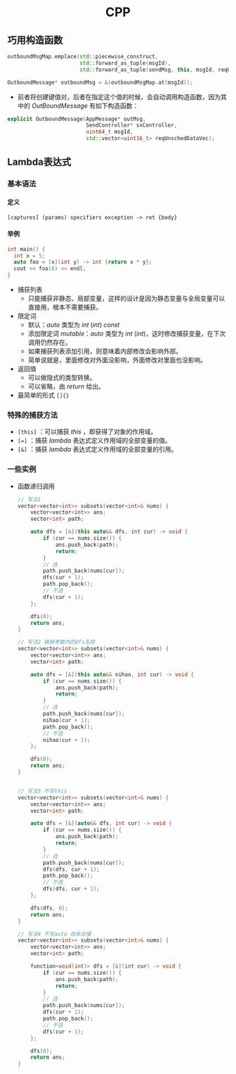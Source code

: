 <center><h1>CPP</h1></center>



## 巧用构造函数

```cpp
outboundMsgMap.emplace(std::piecewise_construct, 
                       std::forward_as_tuple(msgId),
                       std::forward_as_tuple(sendMsg, this, msgId, reqUnschedDataVec));

OutboundMessage* outboundMsg = &(outboundMsgMap.at(msgId));
```

- 前者将创建键值对，后者在指定这个值的时候，会自动调用构造函数，因为其中的 $OutBoundMessage$ 有如下构造函数：

```cpp
explicit OutboundMessage(AppMessage* outMsg,
                         SendController* sxController,
                         uint64_t msgId,
                         std::vector<uint16_t> reqUnschedDataVec);
```





## Lambda表达式

### 基本语法

#### 定义

``` 
[captures] (params) specifiers exception -> ret {body}
```



#### 举例

```cpp
int main() {
  int x = 5;
  auto foo = [x](int y) -> int {return x * y};
  cout << foo(8) << endl;
}
```

- 捕获列表
  - 只能捕获非静态、局部变量，这样的设计是因为静态变量与全局变量可以直接用，根本不需要捕获。
- 限定词
  - 默认：$auto$ 类型为 $int\;(int)\;const$
  - 添加限定词 $mutable$：$auto$ 类型为 $int\;(int)$，这时修改捕获变量，在下次调用仍然存在。
  - 如果捕获列表添加引用，则意味着内部修改会影响外部。
  - 简单说就是，里面修改对外面没影响，外面修改对里面也没影响。
- 返回值
  - 可以做隐式的类型转换。
  - 可以省略，由 $return$ 给出。
- 最简单的形式 `[]{}`



### 特殊的捕获方法

- `[this]` ：可以捕获 $this$ ，即获得了对象的作用域。
- `[=]` ：捕获 $lambda$ 表达式定义作用域的全部变量的值。
- `[&]` ：捕获 $lambda$ 表达式定义作用域的全部变量的引用。



### 一些实例

- 函数递归调用

  ```cpp
  // 写法1
  vector<vector<int>> subsets(vector<int>& nums) {
      vector<vector<int>> ans;
      vector<int> path;
  
      auto dfs = [&](this auto&& dfs, int cur) -> void {
          if (cur == nums.size()) {
              ans.push_back(path);
              return;
          }
          // 选
          path.push_back(nums[cur]);
          dfs(cur + 1); 
          path.pop_back();
          // 不选
          dfs(cur + 1); 
      };
  
      dfs(0);
      return ans;
  }
  
  // 写法2 换掉参数内的dfs名称
  vector<vector<int>> subsets(vector<int>& nums) {
      vector<vector<int>> ans;
      vector<int> path;
  
      auto dfs = [&](this auto&& nihao, int cur) -> void {
          if (cur == nums.size()) {
              ans.push_back(path);
              return;
          }
          // 选
          path.push_back(nums[cur]);
          nihao(cur + 1); 
          path.pop_back();
          // 不选
          nihao(cur + 1); 
      };
  
      dfs(0);
      return ans;
  }
  
  
  // 写法3 不写this
  vector<vector<int>> subsets(vector<int>& nums) {
      vector<vector<int>> ans;
      vector<int> path;
  
      auto dfs = [&](auto&& dfs, int cur) -> void {
          if (cur == nums.size()) {
              ans.push_back(path);
              return;
          }
          // 选
          path.push_back(nums[cur]);
          dfs(dfs, cur + 1); 
          path.pop_back();
          // 不选
          dfs(dfs, cur + 1); 
      };
  
      dfs(dfs, 0);
      return ans;
  }
  
  // 写法4 不写auto 效率会慢
  vector<vector<int>> subsets(vector<int>& nums) {
      vector<vector<int>> ans;
      vector<int> path;
  
      function<void(int)> dfs = [&](int cur) -> void {
          if (cur == nums.size()) {
              ans.push_back(path);
              return;
          }
          // 选
          path.push_back(nums[cur]);
          dfs(cur + 1); 
          path.pop_back();
          // 不选
          dfs(cur + 1); 
      };
  
      dfs(0);
      return ans;
  }
  ```

  



















